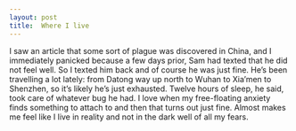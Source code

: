 ```yaml
---
layout: post
title:  Where I live
---
```

I saw an article that some sort of plague was discovered in China, and I immediately panicked because a few days prior, Sam had texted that he did not feel well. So I texted him back and of course he was just fine. He’s been travelling a lot lately: from Datong way up north to Wuhan to Xia’men to Shenzhen, so it’s likely he’s just exhausted.  Twelve hours of sleep, he said, took care of whatever bug he had. I love when my free-floating anxiety finds something to attach to and then that turns out just fine. Almost makes me feel like I live in reality and not in the dark well of all my fears.
